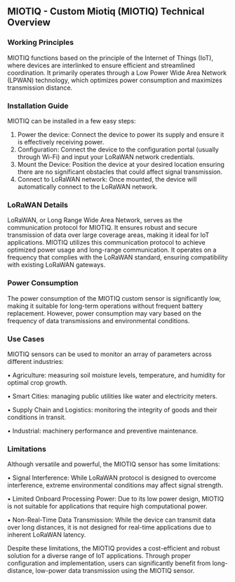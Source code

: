 ## MIOTIQ - Custom Miotiq (MIOTIQ) Technical Overview

### Working Principles
MIOTIQ functions based on the principle of the Internet of Things (IoT), where devices are interlinked to ensure efficient and streamlined coordination. It primarily operates through a Low Power Wide Area Network (LPWAN) technology, which optimizes power consumption and maximizes transmission distance. 

### Installation Guide
MIOTIQ can be installed in a few easy steps:
1. Power the device: Connect the device to power its supply and ensure it is effectively receiving power.
2. Configuration: Connect the device to the configuration portal (usually through Wi-Fi) and input your LoRaWAN network credentials.
3. Mount the Device: Position the device at your desired location ensuring there are no significant obstacles that could affect signal transmission.
4. Connect to LoRaWAN network: Once mounted, the device will automatically connect to the LoRaWAN network.

### LoRaWAN Details
LoRaWAN, or Long Range Wide Area Network, serves as the communication protocol for MIOTIQ. It ensures robust and secure transmission of data over large coverage areas, making it ideal for IoT applications. MIOTIQ utilizes this communication protocol to achieve optimized power usage and long-range communication. It operates on a frequency that complies with the LoRaWAN standard, ensuring compatibility with existing LoRaWAN gateways.

### Power Consumption
The power consumption of the MIOTIQ custom sensor is significantly low, making it suitable for long-term operations without frequent battery replacement. However, power consumption may vary based on the frequency of data transmissions and environmental conditions. 

### Use Cases
MIOTIQ sensors can be used to monitor an array of parameters across different industries:

• Agriculture: measuring soil moisture levels, temperature, and humidity for optimal crop growth.

• Smart Cities: managing public utilities like water and electricity meters.

• Supply Chain and Logistics: monitoring the integrity of goods and their conditions in transit. 

• Industrial: machinery performance and preventive maintenance.

### Limitations
Although versatile and powerful, the MIOTIQ sensor has some limitations:

• Signal Interference: While LoRaWAN protocol is designed to overcome interference, extreme environmental conditions may affect signal strength.

• Limited Onboard Processing Power: Due to its low power design, MIOTIQ is not suitable for applications that require high computational power.

• Non-Real-Time Data Transmission: While the device can transmit data over long distances, it is not designed for real-time applications due to inherent LoRaWAN latency. 

Despite these limitations, the MIOTIQ provides a cost-efficient and robust solution for a diverse range of IoT applications. Through proper configuration and implementation, users can significantly benefit from long-distance, low-power data transmission using the MIOTIQ sensor.